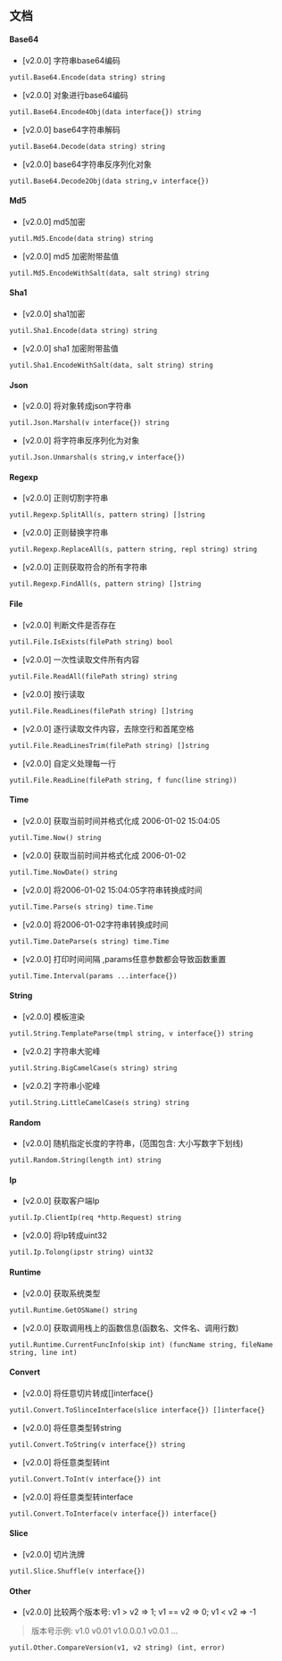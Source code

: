 ## 文档

#### Base64

- [v2.0.0] 字符串base64编码

`yutil.Base64.Encode(data string) string`

- [v2.0.0] 对象进行base64编码

`yutil.Base64.Encode4Obj(data interface{}) string`

- [v2.0.0] base64字符串解码

`yutil.Base64.Decode(data string) string`

- [v2.0.0] base64字符串反序列化对象

`yutil.Base64.Decode2Obj(data string,v interface{})`

#### Md5

- [v2.0.0] md5加密

`yutil.Md5.Encode(data string) string`

- [v2.0.0] md5 加密附带盐值

`yutil.Md5.EncodeWithSalt(data, salt string) string`


#### Sha1

- [v2.0.0] sha1加密

`yutil.Sha1.Encode(data string) string`

- [v2.0.0] sha1 加密附带盐值

`yutil.Sha1.EncodeWithSalt(data, salt string) string`

#### Json

- [v2.0.0] 将对象转成json字符串

`yutil.Json.Marshal(v interface{}) string`

- [v2.0.0] 将字符串反序列化为对象

`yutil.Json.Unmarshal(s string,v interface{})`


#### Regexp

- [v2.0.0] 正则切割字符串

`yutil.Regexp.SplitAll(s, pattern string) []string`

- [v2.0.0] 正则替换字符串

`yutil.Regexp.ReplaceAll(s, pattern string, repl string) string`

- [v2.0.0] 正则获取符合的所有字符串

`yutil.Regexp.FindAll(s, pattern string) []string`

#### File

- [v2.0.0] 判断文件是否存在

`yutil.File.IsExists(filePath string) bool`

- [v2.0.0] 一次性读取文件所有内容

`yutil.File.ReadAll(filePath string) string`

- [v2.0.0] 按行读取

`yutil.File.ReadLines(filePath string) []string`

- [v2.0.0] 逐行读取文件内容，去除空行和首尾空格

`yutil.File.ReadLinesTrim(filePath string) []string`

- [v2.0.0] 自定义处理每一行

`yutil.File.ReadLine(filePath string, f func(line string))`


#### Time 

- [v2.0.0] 获取当前时间并格式化成 2006-01-02 15:04:05

`yutil.Time.Now() string`

- [v2.0.0] 获取当前时间并格式化成 2006-01-02

`yutil.Time.NowDate() string`

- [v2.0.0] 将2006-01-02 15:04:05字符串转换成时间

`yutil.Time.Parse(s string) time.Time`

- [v2.0.0] 将2006-01-02字符串转换成时间

`yutil.Time.DateParse(s string) time.Time`

- [v2.0.0] 打印时间间隔 ,params任意参数都会导致函数重置

`yutil.Time.Interval(params ...interface{})`


#### String 

- [v2.0.0] 模板渲染

`yutil.String.TemplateParse(tmpl string, v interface{}) string`

- [v2.0.2] 字符串大驼峰

`yutil.String.BigCamelCase(s string) string`

- [v2.0.2] 字符串小驼峰

`yutil.String.LittleCamelCase(s string) string`


#### Random 

- [v2.0.0] 随机指定长度的字符串，(范围包含: 大小写数字下划线)

`yutil.Random.String(length int) string`


#### Ip

- [v2.0.0] 获取客户端Ip

`yutil.Ip.ClientIp(req *http.Request) string`

- [v2.0.0] 将Ip转成uint32

`yutil.Ip.Tolong(ipstr string) uint32`


#### Runtime

- [v2.0.0] 获取系统类型

`yutil.Runtime.GetOSName() string`

- [v2.0.0] 获取调用栈上的函数信息(函数名、文件名、调用行数)

`yutil.Runtime.CurrentFuncInfo(skip int) (funcName string, fileName string, line int)`


#### Convert

- [v2.0.0] 将任意切片转成[]interface{}

`yutil.Convert.ToSlinceInterface(slice interface{}) []interface{}`

- [v2.0.0] 将任意类型转string

`yutil.Convert.ToString(v interface{}) string`

- [v2.0.0] 将任意类型转int

`yutil.Convert.ToInt(v interface{}) int`

- [v2.0.0] 将任意类型转interface

`yutil.Convert.ToInterface(v interface{}) interface{}`


#### Slice 

- [v2.0.0] 切片洗牌

`yutil.Slice.Shuffle(v interface{})`


#### Other 

- [v2.0.0] 比较两个版本号: v1 > v2 => 1; v1 == v2 => 0; v1 < v2 => -1

> 版本号示例: v1.0 v0.01 v1.0.0.0.1 v0.0.1 ...

`yutil.Other.CompareVersion(v1, v2 string) (int, error)`
